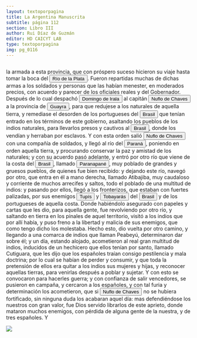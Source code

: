 ```yaml
---
layout: textoporpagina
title: La Argentina Manuscrita
subtitle: página 112
section: Libro III
author: Rui Díaz de Guzmán
editor: HD CAICYT LAB
type: textoporpagina
img: pg_0116
---
```


<div class="row">
    <div class="column">
<p>la armada a esta provincia, que con próspero suceso hicieron su viaje hasta tomar la boca del <a href="https://recogito.pelagios.org/document/wzqxhk0h3vpikm/part/1/edit#0fdd02ab-8641-414e-88f1-e2c57dcd3ebd" target="_blank"><button class="balloon" data-balloon-pos="up" data-balloon-length="large" data-balloon="Refiere a la Provincia del Río de la Plata, un espacio creado a partir de las capitulaciones que firmó el primer adelantado Pedro de Mendoza con Carlos I en 1534.La misma limitaba al norte con los territorios otorgados a Diego de Almagro, ocupando una franja que se extendería entre el Mar del Sur y el Mar Océano Austral. La exploración y ocupación efectiva del terreno delimitarían el espacio de la provincia del Río de la Plata al sector atlántico y específicamente, al eje fluvial Paraná-Plata.">Río de la Plata</button></a>. Fueron repartidas muchas de dichas armas a los soldados y personas que las habían menester, en moderados precios, con acuerdo y parecer de los oficiales reales y del Gobernador. Después de lo cual despachó <button class="balloon" data-balloon-pos="up" data-balloon-length="large" data-balloon="Domingo Martínez de Irala (Vergara de la Hermandad de Guipúzcoa, Corona de Castilla, 1509 - Asunción del Paraguay, Virreinato del Perú, 3 de octubre de 1556) fue un conquistador, explorador y colonizador español que como lugarteniente de Juan de Ayolas quien lo nombrara interinamente hasta que regresara como teniente de gobernador de La Candelaria en 1537, luego lo sería de hecho, y posteriormente elegido por el pueblo según real cédula, como teniente de gobernador general de Asunción.Ocupó tres veces el cargo de gobernador interino del Río de la Plata y del Paraguay, en los períodos de 1539 a 1542, de 1544 hasta 1548 y por último desde 1549. El emperador Carlos V lo nombraría definitivamente como titular en el cargo gubernamental en el año 1555, que lo ostentaría hasta su fallecimiento.En 1543 fundó en el Chaco Boreal el Puerto de los Reyes, a orillas del río Paraguay y del pantano de los Jarayes, sobre las costas de la laguna La Gaiba.">Domingo de Irala</button> al capitán <button class="balloon" data-balloon-pos="up" data-balloon-length="large" data-balloon="Ñuflo de Chaves nació en Santa Cruz de la Sierra, de Extremadura,en 1518. Llegó a territorio americano con el segundo adelantado del Río de la Plata, Don Alvar Núñez Cabeza de Vaca. Cuando la flota llega al puerto de Santa Catalina en el año 1541, ya ostentaba el grado de Capitán. Cuando el gobernador Martínez de Irala le encomienda fundar al norte de Asunción, Chaves se convierte así en General. El 26 de febrero de 1561 fundó Santa Cruz de la Sierra a orillas del arroyo Sutó. Después de fundada Santa Cruz de la Sierra, Ñuflo de Chaves se dirige a Asunción, en 1564,  para recoger a su familia. En 1550 se había casado con Doña Elvira Manrique, hija de don Francisco de Mendoza, gobernador del Río de la Plata, con quien tuvo cinco hijos: Francisco y Alvaro, ambos militares; María, Catalina y Elvira; las dos menores monjas y la mayor se casó en 1574 con un soldado de apellido Ossorio. El nieto de Ñuflo, Cap. Francisco Ossorio de Chaves, estuvo como Alcalde durante la traslación de  la ciudad, hasta su asiento definitivo a orillas del Piraí (1621).">Nuflo de Chaves</button> a la provincia de <a href="https://recogito.pelagios.org/document/wzqxhk0h3vpikm/part/1/edit#91bb87f5-58b5-4860-95b0-90ff2b866f77" target="_blank"><button class="balloon" data-balloon-pos="up" data-balloon-length="large" data-balloon="Es una amplia región comprendida dentro de la Gobernación del Río de la Plata y el océano Atlántico, en el actual territorio brasileño. Fue colonizada desde Asunción del Paraguay, pero las constantes incursiones de los bandeirantes portugueses frenaron su expansión.">Guayra</button></a>, para que redujese a los naturales de aquella tierra, y remediase el desorden de los portugueses del <a href="https://recogito.pelagios.org/document/wzqxhk0h3vpikm/part/1/edit#f5f36959-9b55-46cb-9561-b803e46c5802" target="_blank"><button class="balloon" data-balloon-pos="up" data-balloon-length="large" data-balloon="La costa de lo que hoy es territorio brasileño fue el primer punto al que llegaron los europeos en América del Sur. La primera expedición que exploró la región fue un desprendimiento de la flota portuguesa que Vasco da Gama (c. 1460-1524) llevaba hacia oriente. Las naves dirigidas por Pedro Álvarez de Cabral (1467-1520) se alejaron excesivamente de la costa de África y terminaron en el extremo sur de actual territorio del Estado de Bahía, en que el permanecieron entre abril y mayo del año 1500. Los portuguese establecieron en la costa precarias feitorias para comerciar verzino o palo brasil con los nativos de las sociedades tupí y guaraní nativas. Recién en 1530 la corona brasileña tomaría acciones decididas para organizar la ocupación portuguesa y las actividades de explotación, cuando instaura el régimen de capitanías hereditarias que estructuraría el establecimiento colonial lusitano en brasil. Bibliografía: Johnson, H. B., &quot;Portuguese Settlement, 1500-1580&quot;, en Bethell, Leslie (ed.), Colonial Brazil, Cambridge, Cambridge University Press, 1987, pp. 1-38; Abulafia, David, El descubrimiento de la humanidad. Encuentros atlánticos en la era de Colón, Barcelona, Crítica, 2009 [2008]; Metcalf, Alida C., Go-Betweens and the Colonization of Brazil, 1500-1600, Austin, University of Texas Press, 2005; Vaz de Caminha, Pêro, Carta del descubrimiento del Brasil, Barcelona, Acantilado, 2009.">Brasil</button></a> que tenían entrado en los términos de este gobierno, asaltando los pueblos de los indios naturales, para llevarlos presos y cautivos al <a href="https://recogito.pelagios.org/document/wzqxhk0h3vpikm/part/1/edit#0e027a52-9335-4af7-af69-fca30554bc9f" target="_blank"><button class="balloon" data-balloon-pos="up" data-balloon-length="large" data-balloon="La costa de lo que hoy es territorio brasileño fue el primer punto al que llegaron los europeos en América del Sur. La primera expedición que exploró la región fue un desprendimiento de la flota portuguesa que Vasco da Gama (c. 1460-1524) llevaba hacia oriente. Las naves dirigidas por Pedro Álvarez de Cabral (1467-1520) se alejaron excesivamente de la costa de África y terminaron en el extremo sur de actual territorio del Estado de Bahía, en que el permanecieron entre abril y mayo del año 1500. Los portuguese establecieron en la costa precarias feitorias para comerciar verzino o palo brasil con los nativos de las sociedades tupí y guaraní nativas. Recién en 1530 la corona brasileña tomaría acciones decididas para organizar la ocupación portuguesa y las actividades de explotación, cuando instaura el régimen de capitanías hereditarias que estructuraría el establecimiento colonial lusitano en brasil. Bibliografía: Johnson, H. B., &quot;Portuguese Settlement, 1500-1580&quot;, en Bethell, Leslie (ed.), Colonial Brazil, Cambridge, Cambridge University Press, 1987, pp. 1-38; Abulafia, David, El descubrimiento de la humanidad. Encuentros atlánticos en la era de Colón, Barcelona, Crítica, 2009 [2008]; Metcalf, Alida C., Go-Betweens and the Colonization of Brazil, 1500-1600, Austin, University of Texas Press, 2005; Vaz de Caminha, Pêro, Carta del descubrimiento del Brasil, Barcelona, Acantilado, 2009.">Brasil</button></a>, donde los vendían y herraban por esclavos. Y con esta orden salió <button class="balloon" data-balloon-pos="up" data-balloon-length="large" data-balloon="Ñuflo de Chaves nació en Santa Cruz de la Sierra, de Extremadura, en 1518. Llegó a territorio americano con el segundo adelantado del Río de la Plata, Don Alvar Núñez Cabeza de Vaca. Cuando la flota llega al puerto de Santa Catalina en el año 1541, ya ostentaba el grado de Capitán. Cuando el gobernador Martínez de Irala le encomienda fundar al norte de Asunción, Chaves se convierte así en General. El 26 de febrero de 1561 fundó Santa Cruz de la Sierra a orillas del arroyo Sutó. Después de fundada Santa Cruz de la Sierra, Ñuflo de Chaves se dirige a Asunción, en 1564,  para recoger a su familia. En 1550 se había casado con Doña Elvira Manrique, hija de don Francisco de Mendoza, gobernador del Río de la Plata, con quien tuvo cinco hijos: Francisco y Alvaro, ambos militares; María, Catalina y Elvira; las dos menores monjas y la mayor se casó en 1574 con un soldado de apellido Ossorio. El nieto de Ñuflo, Cap. Francisco Ossorio de Chaves, estuvo como Alcalde durante la traslación de  la ciudad, hasta su asiento definitivo a orillas del Piraí (1621).">Nuflo de Chaves</button> con una compañía de soldados, y llegó al río del <a href="https://recogito.pelagios.org/document/wzqxhk0h3vpikm/part/1/edit#ac95da98-2f78-42b0-adb7-b565efc4cd97" target="_blank"><button class="balloon" data-balloon-pos="up" data-balloon-length="large" data-balloon="Se refiere al Río Paraná.">Paraná</button></a>, poniendo en orden aquella tierra, y procurando conservar la paz y amistad de los naturales; y con su acuerdo pasó adelante, y entró por otro río que viene de la costa del <a href="https://recogito.pelagios.org/document/wzqxhk0h3vpikm/part/1/edit#50d1d5b4-383e-4ce6-9065-392229715cb7" target="_blank"><button class="balloon" data-balloon-pos="up" data-balloon-length="large" data-balloon="La costa de lo que hoy es territorio brasileño fue el primer punto al que llegaron los europeos en América del Sur. La primera expedición que exploró la región fue un desprendimiento de la flota portuguesa que Vasco da Gama (c. 1460-1524) llevaba hacia oriente. Las naves dirigidas por Pedro Álvarez de Cabral (1467-1520) se alejaron excesivamente de la costa de África y terminaron en el extremo sur de actual territorio del Estado de Bahía, en que el permanecieron entre abril y mayo del año 1500. Los portuguese establecieron en la costa precarias feitorias para comerciar verzino o palo brasil con los nativos de las sociedades tupí y guaraní nativas. Recién en 1530 la corona brasileña tomaría acciones decididas para organizar la ocupación portuguesa y las actividades de explotación, cuando instaura el régimen de capitanías hereditarias que estructuraría el establecimiento colonial lusitano en brasil. Bibliografía: Johnson, H. B., &quot;Portuguese Settlement, 1500-1580&quot;, en Bethell, Leslie (ed.), Colonial Brazil, Cambridge, Cambridge University Press, 1987, pp. 1-38; Abulafia, David, El descubrimiento de la humanidad. Encuentros atlánticos en la era de Colón, Barcelona, Crítica, 2009 [2008]; Metcalf, Alida C., Go-Betweens and the Colonization of Brazil, 1500-1600, Austin, University of Texas Press, 2005; Vaz de Caminha, Pêro, Carta del descubrimiento del Brasil, Barcelona, Acantilado, 2009.">Brasil</button></a>, llamado <a href="https://recogito.pelagios.org/document/wzqxhk0h3vpikm/part/1/edit#44642293-c3b9-43cc-8b58-be0bbc6c84a1" target="_blank"><button class="balloon" data-balloon-pos="up" data-balloon-length="large" data-balloon="Río Paranapanema o Paranapané, desembocadura río Paraná. http://en.wikipedia.org/wiki/Paranapanema_River">Paranapané</button></a>, muy poblado de grandes y gruesos pueblos, de quienes fue bien recibido: y dejando este río, navegó por otro, que entra en él a mano derecha, llamado Atibajiba, muy caudaloso y corriente de muchos arrecifes y saltos, todo el poblado de una multitud de indios: y pasando por ellos, llegó a los fronterizos, que estaban con fuertes palizadas, por sus enemigos <button class="balloon" data-balloon-pos="up" data-balloon-length="large" data-balloon="Tupíes, parcialidad perteneciente al tronco lingüístico Tupí-Guaraní y que tenía uno de sus principales asentamientos en la Bahía de Guanabara. Más arriba aparecen mecionado como tupinamás.">Tupís</button> y <button class="balloon" data-balloon-pos="up" data-balloon-length="large" data-balloon="Pueblos septentrionales del Brasil. Enemigos de los del Guayra (Nota del autor). [Fueron los primeros aliados de los portugueses en el Brasil. Habitaban las cercanías de Pernambuco, y ayudaron a Duarte Coelho Pereyra a rechazar a los Cahélés, que lo estorbaban en la fundación de Olinda. El Rey de Portugal condecoró con la orden de Cristo a un cacique de esta tribu, por los servicios que le había prestado. Tobayaras es voz genuina del idioma guaraní, lo que prueba cuan dilatado fue su imperio. Este nombre equivale a competidor, o adversario, de toba, cara, y ya estar: &quot;el que está en cara, o al frente de alguno&quot;; que expresa la enemistad, que, según el autor, estos pueblos tenían con los del Guayra. (Nota del editor)]">Tobayarás</button> del <a href="https://recogito.pelagios.org/document/wzqxhk0h3vpikm/part/1/edit#9b197c2a-670a-4c7e-afd3-414f1cb0500e" target="_blank"><button class="balloon" data-balloon-pos="up" data-balloon-length="large" data-balloon="La costa de lo que hoy es territorio brasileño fue el primer punto al que llegaron los europeos en América del Sur. La primera expedición que exploró la región fue un desprendimiento de la flota portuguesa que Vasco da Gama (c. 1460-1524) llevaba hacia oriente. Las naves dirigidas por Pedro Álvarez de Cabral (1467-1520) se alejaron excesivamente de la costa de África y terminaron en el extremo sur de actual territorio del Estado de Bahía, en que el permanecieron entre abril y mayo del año 1500. Los portuguese establecieron en la costa precarias feitorias para comerciar verzino o palo brasil con los nativos de las sociedades tupí y guaraní nativas. Recién en 1530 la corona brasileña tomaría acciones decididas para organizar la ocupación portuguesa y las actividades de explotación, cuando instaura el régimen de capitanías hereditarias que estructuraría el establecimiento colonial lusitano en brasil. Bibliografía: Johnson, H. B., &quot;Portuguese Settlement, 1500-1580&quot;, en Bethell, Leslie (ed.), Colonial Brazil, Cambridge, Cambridge University Press, 1987, pp. 1-38; Abulafia, David, El descubrimiento de la humanidad. Encuentros atlánticos en la era de Colón, Barcelona, Crítica, 2009 [2008]; Metcalf, Alida C., Go-Betweens and the Colonization of Brazil, 1500-1600, Austin, University of Texas Press, 2005; Vaz de Caminha, Pêro, Carta del descubrimiento del Brasil, Barcelona, Acantilado, 2009.">Brasil</button></a> y de los portugueses de aquella costa. Donde habiéndolo asegurado con papeles y cartas que les dio, para aquella gente, fue revolviendo por otro río, y saltando en tierra en los pinales de aquel territorio, visitó a los indios que por allí había, y puso freno a la libertad y malicia de sus enemigos, que como tengo dicho los molestaba. Hecho esto, dio vuelta por otro camino, y llegando a una comarca de indios que llaman <persName xml:id="recogito-4273b441-c8a3-497b-96e1-6c5757c27563" ana="tribe">Peabeyú</persName>, determinaron dar sobre él; y un día, estando alojado, acometieron al real gran multitud de indios, inducidos de un hechicero que ellos tenían por santo, llamado Cutiguara, que les dijo que los españoles traían consigo pestilencia y mala doctrina; por lo cual se habían de perder y consumir, y que toda la pretensión de ellos era quitar a los indios sus mujeres y hijas, y reconocer aquellas tierras, para venirlas después a poblar y sujetar. Y con esto se convocaron para hacerles guerra; y con confianza de salir vencedores, se pusieron en campaña, y cercaron a los españoles, y con tal furia y determinación los acometieron, que si <button class="balloon" data-balloon-pos="up" data-balloon-length="large" data-balloon="Ñuflo de Chaves nació en Santa Cruz de la Sierra, de Extremadura, en 1518. Llegó a territorio americano con el segundo adelantado del Río de la Plata, Don Alvar Núñez Cabeza de Vaca. Cuando la flota llega al puerto de Santa Catalina en el año 1541, ya ostentaba el grado de Capitán. Cuando el gobernador Martínez de Irala le encomienda fundar al norte de Asunción, Chaves se convierte así en General. El 26 de febrero de 1561 fundó Santa Cruz de la Sierra a orillas del arroyo Sutó. Después de fundada Santa Cruz de la Sierra, Ñuflo de Chaves se dirige a Asunción, en 1564,  para recoger a su familia. En 1550 se había casado con Doña Elvira Manrique, hija de don Francisco de Mendoza, gobernador del Río de la Plata, con quien tuvo cinco hijos: Francisco y Alvaro, ambos militares; María, Catalina y Elvira; las dos menores monjas y la mayor se casó en 1574 con un soldado de apellido Ossorio. El nieto de Ñuflo, Cap. Francisco Ossorio de Chaves, estuvo como Alcalde durante la traslación de  la ciudad, hasta su asiento definitivo a orillas del Piraí (1621).">Nuflo de Chaves</button> no se hubiera fortificado, sin ninguna duda los acabaran aquel día: mas defendiéndose los nuestros con gran valor, fue Dios servido librarlos de este aprieto, donde mataron muchos enemigos, con pérdida de alguna gente de la nuestra, y de tres españoles. Y </p></div>

<div class="column">
<a href="{{site.baseurl}}/assets/img/argentina_manuscrita/{{page.img}}.jpg"><img src="{{site.baseurl}}/assets/img/argentina_manuscrita/{{page.img}}.jpg"></a>
    </div>
</div>